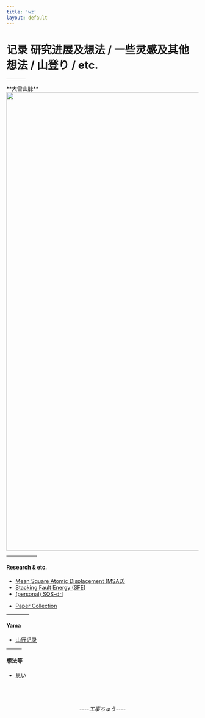```yaml
---
title: 'wz'
layout: default
---
```

<h1>记录 研究进展及想法 / 一些灵感及其他想法 / 山登り / etc.</h1>
<hr style="width:50px;text-align:left;margin-left:0">
**大雪山脉**

<img src="https://drive.google.com/thumbnail?id=1UNCU_4WdStbgZFPIPEVCZwZF8pKztZww&sz=w1600" width="1200px"/>
<hr style="width:80px;text-align:left;margin-left:0">
<h4>Research & etc.</h4>

- [Mean Square Atomic Displacement (MSAD)](https://wzetto.github.io/wz369.github.io/Research_etc/MSAD/research_on_MSAD.html)<br>
- [Stacking Fault Energy (SFE)](https://wzetto.github.io/wz369.github.io/Research_etc/SFE/SFE_home.html)<br>
- [(personal) SQS-drl](https://shinkansen2.jr-central.co.jp/)
<!-- https://wzetto.github.io/wz369.github.io/Research_etc/SQS_drl/Introduction.html -->
- [Paper Collection](https://wzetto.github.io/wz369.github.io/Research_etc/PaperCollect/main.html)
<hr style="width:60px;text-align:left;margin-left:0">
<h4>Yama</h4>

- [山行记录](https://wzetto.github.io/wz369.github.io/yamanobo/yamanobo.html)
<hr style="width:40px;text-align:left;margin-left:0">
<h4>想法等</h4>

- [思い](https://wzetto.github.io/wz369.github.io/omoi_main/omoi.html)
<!-- <hr style="width:20px;text-align:left;margin-left:0"> -->
<br>
<br>
<h6 style="text-align:center">----工事ちゅう----</h6>

<!-- <hr style="width:10px;text-aligh:left;margin-left:0"> -->
<!-- Till 2023.2.24, view from room 732 -->
<!-- <p align="center">
  <img data-gifffer="https://wzetto.github.io/wz369.github.io/images/yuyake/outside.gif"
       width="450px">
</p> -->
